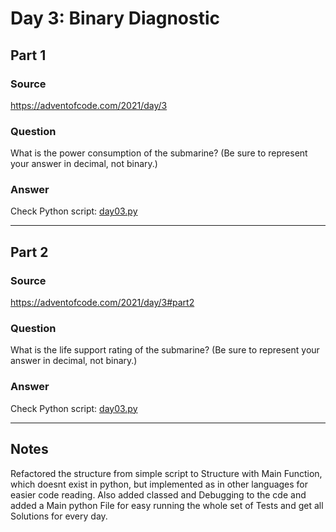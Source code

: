 # Day 3: Binary Diagnostic

## Part 1

### Source

https://adventofcode.com/2021/day/3

### Question

What is the power consumption of the submarine? (Be sure to represent your answer in decimal, not binary.)

### Answer

Check Python script: [day03.py](./day03.py)

---

## Part 2

### Source

https://adventofcode.com/2021/day/3#part2

### Question

What is the life support rating of the submarine? (Be sure to represent your answer in decimal, not binary.)

### Answer

Check Python script: [day03.py](./day03.py)

---

## Notes

Refactored the structure from simple script to Structure with Main Function, which doesnt exist in python,
but implemented as in other languages for easier code reading. Also added classed and Debugging to the
cde and added a Main python File for easy running the whole set of Tests and get all Solutions for every day.